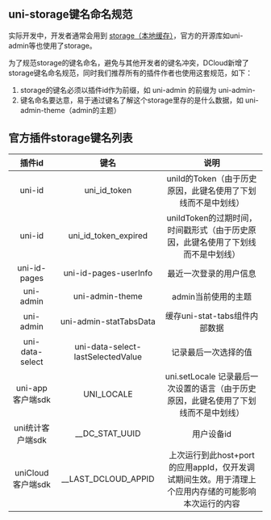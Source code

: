 ## uni-storage键名命名规范

实际开发中，开发者通常会用到 [storage（本地缓存）](https://uniapp.dcloud.net.cn/api/storage/storage.html)，官方的开源库如uni-admin等也使用了storage。

为了规范storage的键名命名，避免与其他开发者的键名冲突，DCloud新增了storage键名命名规范，同时我们推荐所有的插件作者也使用这套规范，如下：

1. storage的键名必须以插件id作为前缀，如 uni-admin 的前缀为 uni-admin-
2. 键名命名要达意，易于通过键名了解这个storage里存的是什么数据，如 uni-admin-theme（admin的主题）

## 官方插件storage键名列表

|插件id							| 键名															| 说明																																																|
| :------:					| :------------------:							| :------------------:																																								|
| uni-id						| uni_id_token											| uniId的Token（由于历史原因，此键名使用了下划线而不是中划线）																				|
| uni-id						| uni_id_token_expired							| uniIdToken的过期时间，时间戳形式（由于历史原因，此键名使用了下划线而不是中划线）										|
| uni-id-pages			| uni-id-pages-userInfo							| 最近一次登录的用户信息																																							|
| uni-admin					| uni-admin-theme										| admin当前使用的主题																																									|
| uni-admin					| uni-admin-statTabsData						| 缓存uni-stat-tabs组件内部数据																																				|
| uni-data-select		| uni-data-select-lastSelectedValue	| 记录最后一次选择的值																																								|
| uni-app客户端sdk	| UNI_LOCALE												| uni.setLocale 记录最后一次设置的语言（由于历史原因，此键名使用了下划线而不是中划线）								|
| uni统计客户端sdk	| __DC_STAT_UUID										| 用户设备id																																													|
| uniCloud客户端sdk	| __LAST_DCLOUD_APPID								| 上次运行到此host+port的应用appId，仅开发调试期间生效。用于清理上个应用内存储的可能影响本次运行的内容|


